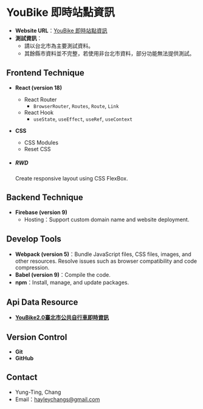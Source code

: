 # YouBike 即時站點資訊

* **Website URL**：[YouBike 即時站點資訊]( https://taipei-youbike-stationinfo.web.app/)
* **測試資訊**：
	+ 請以台北市為主要測試資料。
  + 其餘縣市資料並不完整，若使用非台北市資料，部分功能無法提供測試。
## Frontend Technique
* **React (version 18)**
    * React Router
        * `BrowserRouter`, `Routes`, `Route`,  `Link`
    * React Hook
        * `useState`, `useEffect`, `useRef`, `useContext`
   
* **CSS**
    * CSS Modules
    * Reset CSS
* ##### **RWD**
    <p>Create responsive layout using CSS FlexBox.</p>

## Backend Technique
* **Firebase (version 9)**
    * Hosting：Support custom domain name and website deployment.

## Develop Tools
* **Webpack (version 5)**：Bundle JavaScript files, CSS files, images, and other resources. Resolve  issues such as browser compatibility and code compression.
* **Babel (version 9)**：Compile the code.
* **npm**：Install, manage, and update packages.

## Api Data Resource
* **[YouBike2.0臺北市公共自行車即時資訊]( https://data.gov.tw/dataset/137993)**

## Version Control
* **Git**
* **GitHub**

## Contact
* Yung-Ting, Chang
* Email：hayleychangs@gmail.com
